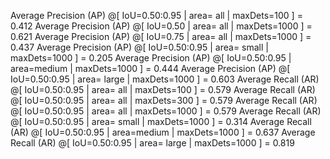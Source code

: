  Average Precision  (AP) @[ IoU=0.50:0.95 | area=   all | maxDets=100 ] = 0.412
 Average Precision  (AP) @[ IoU=0.50      | area=   all | maxDets=1000 ] = 0.621
 Average Precision  (AP) @[ IoU=0.75      | area=   all | maxDets=1000 ] = 0.437
 Average Precision  (AP) @[ IoU=0.50:0.95 | area= small | maxDets=1000 ] = 0.205
 Average Precision  (AP) @[ IoU=0.50:0.95 | area=medium | maxDets=1000 ] = 0.444
 Average Precision  (AP) @[ IoU=0.50:0.95 | area= large | maxDets=1000 ] = 0.603
 Average Recall     (AR) @[ IoU=0.50:0.95 | area=   all | maxDets=100 ] = 0.579
 Average Recall     (AR) @[ IoU=0.50:0.95 | area=   all | maxDets=300 ] = 0.579
 Average Recall     (AR) @[ IoU=0.50:0.95 | area=   all | maxDets=1000 ] = 0.579
 Average Recall     (AR) @[ IoU=0.50:0.95 | area= small | maxDets=1000 ] = 0.314
 Average Recall     (AR) @[ IoU=0.50:0.95 | area=medium | maxDets=1000 ] = 0.637
 Average Recall     (AR) @[ IoU=0.50:0.95 | area= large | maxDets=1000 ] = 0.819
